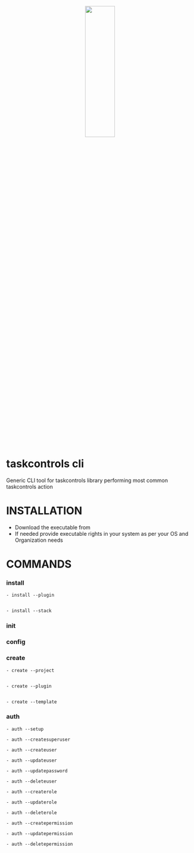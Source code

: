 <p align="center">
  <img width="40%" height="30%" src="https://github.com/taskcontrols/py-taskcontrol/blob/master/docs/images/logo.jpg">
</p>


# taskcontrols cli
Generic CLI tool for taskcontrols library performing most common taskcontrols action


# INSTALLATION

* Download the executable from
* If needed provide executable rights in your system as per your OS and Organization needs


# COMMANDS


### install 


    - install --plugin


    - install --stack


### init 


### config


### create


    - create --project


    - create --plugin


    - create --template


### auth


    - auth --setup

    - auth --createsuperuser

    - auth --createuser

    - auth --updateuser

    - auth --updatepassword

    - auth --deleteuser

    - auth --createrole

    - auth --updaterole

    - auth --deleterole

    - auth --createpermission

    - auth --updatepermission

    - auth --deletepermission
